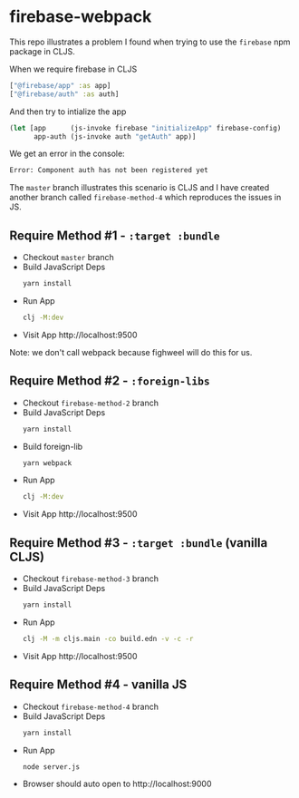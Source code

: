# firebase-webpack

This repo illustrates a problem I found when trying to use the `firebase` npm
package in CLJS.

When we require firebase in CLJS

```clojure
["@firebase/app" :as app]
["@firebase/auth" :as auth]
```

And then try to intialize the app

```clojure
(let [app      (js-invoke firebase "initializeApp" firebase-config)
      app-auth (js-invoke auth "getAuth" app)]
```

We get an error in the console:

```bash
Error: Component auth has not been registered yet
```

The `master` branch illustrates this scenario is CLJS and I have created another
branch called `firebase-method-4` which reproduces the issues in JS.


## Require Method #1 - `:target :bundle`

- Checkout `master` branch
- Build JavaScript Deps
  ```bash
  yarn install
  ```
- Run App
  ```bash
  clj -M:dev
  ```
- Visit App
  http://localhost:9500

Note: we don't call webpack because fighweel will do this for us.

## Require Method #2 - `:foreign-libs`

- Checkout `firebase-method-2` branch
- Build JavaScript Deps
  ```bash
  yarn install
  ```
- Build foreign-lib
  ```bash
  yarn webpack
  ```
- Run App
  ```bash
  clj -M:dev
  ```
- Visit App
  http://localhost:9500


## Require Method #3 - `:target :bundle` (vanilla CLJS)


- Checkout `firebase-method-3` branch
- Build JavaScript Deps
  ```bash
  yarn install
  ```
- Run App
  ```bash
  clj -M -m cljs.main -co build.edn -v -c -r
  ```
- Visit App
  http://localhost:9500


## Require Method #4 - vanilla JS

- Checkout `firebase-method-4` branch
- Build JavaScript Deps
  ```bash
  yarn install
  ```
- Run App
  ```bash
  node server.js
  ```
- Browser should auto open to http://localhost:9000
